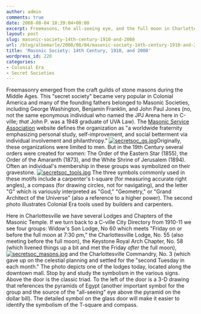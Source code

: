 ```yaml
---
author: admin
comments: true
date: 2008-08-04 18:39:04+00:00
excerpt: Freemasons, the all-seeing eye, and the full moon in Charlottesville.
layout: post
slug: masonic-society-14th-century-1910-and-2008
url: /blog/albemarle/2008/08/04/masonic-society-14th-century-1910-and-2008/
title: 'Masonic Society: 14th Century, 1910, and 2008'
wordpress_id: 220
categories:
- Colonial Era
- Secret Societies
---
```


Freemasonry emerged from the craft guilds of stone masons during the Middle Ages. This "secret society" became very popular in Colonial America and many of the founding fathers belonged to Masonic Societies, including George Washington, Benjamin Franklin, and John Paul Jones (no, not the same eponymous individual who named the JPJ Arena here in C-ville; _that_ John P. was a 1948 graduate of UVA Law). The [Masonic Service Association](http://www.msana.com/historyfm.asp) website defines the organization as "a worldwide fraternity emphasizing       personal study, self-improvement, and social betterment via individual involvement       and philanthropy." [![secretsoc_gs.jpg](http://www.locohistory.org/blog/albemarle/wp-content/uploads/2008/08/secretsoc_gs.jpg)](http://www.locohistory.org/blog/albemarle/2008/08/04/masonic-society-14th-century-1910-and-2008/221/)Originally, these organizations were limited to men. But in the 19th Century several orders were created for women: The Order of the Eastern Star (1855), the Order of the Amaranth (1873), and the White Shrine of Jerusalem (1894). Often an individual's membership in these groups was symbolized on their gravestone. [![secretsoc_tools.jpg](http://www.locohistory.org/blog/albemarle/wp-content/uploads/2008/08/secretsoc_tools.jpg)](http://www.locohistory.org/blog/albemarle/2008/08/04/masonic-society-14th-century-1910-and-2008/222/) The three symbols commonly used in these motifs include a carpenter's t-square (for measuring accurate right angles), a compass (for drawing circles, not for navigating), and the letter "G" which is variously interpreted as "God," "Geometry," or  "Grand Architect of the Universe" (also a reference to a higher power). The second photo illustrates Colonial Era tools used by builders and carpenters.

Here in Charlottesville we have several Lodges and Chapters of the Masonic Temple. If we turn back to a C-ville City Directory from 1910-11 we see four groups: Widow's Son Lodge, No 60 which meets "Friday on or before the full moon at 7:30 pm,"  the Charlottesville Lodge, No. 55 (also meeting before the full moon), the Keystone Royal Arch Chapter, No. 58 (which livened things up a bit and met the Friday _after_ the full moon), [![secretsoc_masons.jpg](http://www.locohistory.org/blog/albemarle/wp-content/uploads/2008/08/secretsoc_masons.jpg)](http://www.locohistory.org/blog/albemarle/2008/08/04/masonic-society-14th-century-1910-and-2008/223/) and the Charlottesville Commandry, No. 3 (which gave up on the celestial planning and settled for the "second Tuesday in each month." The photo depicts one of the lodges today, located along the downtown mall. Stop by and study the symbolism in the various signs. Above the door is the classic triad. To the left of the door is a 3-D drawing that references the pyramids of Egypt (another important symbol for the group and the source of the "all-seeing" eye above the pyramid on the dollar bill). The detailed symbol on the glass door will make it easier to identify the symbolism of the T-square and compass.
